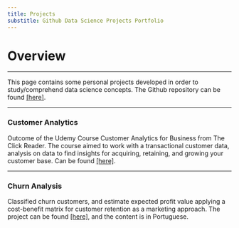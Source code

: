 ```yaml
---
title: Projects
substitle: Github Data Science Projects Portfolio
---
```


# Overview
___
This page contains some personal projects developed in order to study/comprehend data science concepts. The Github repository can be found [[here]](https://github.com/renan2scarvalho/Projetos).
___

### Customer Analytics

Outcome of the Udemy Course Customer Analytics for Business from The Click Reader. The course aimed to work with a transactional customer data, analysis on data to find insights for acquiring, retaining, and growing your customer base. Can be found [[here]](https://github.com/renan2scarvalho/Projetos/tree/main/Customer%20Analytics).
___

### Churn Analysis 

Classified churn customers, and estimate expected profit value applying a cost-benefit matrix for customer retention as a marketing approach. The project can be found [[here]](https://github.com/renan2scarvalho/Projetos/tree/main/An%C3%A1lise%20de%20Churn), and the content is in Portuguese.

